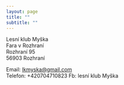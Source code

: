 ```yaml
---
layout: page
title: ""
subtitle: ""
---
```


Lesní klub Myška  
Fara v Rozhraní  
Rozhraní 95  
56903 Rozhraní  

Email: <lkmyska@gmail.com>  
Telefon: +420704710823
Fb: lesní klub Myška  
